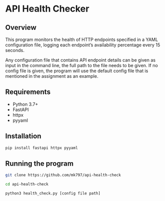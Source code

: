 # API Health Checker

## Overview
This program monitors the health of HTTP endpoints specified in a YAML configuration file, logging each endpoint’s availability percentage every 15 seconds.

Any configuration file that contains API endpoint details can be given as input in the command line, the full path to the file needs to be given.
If no config file is given, the program will use the default config file that is mentioned in the assignment as an example. 

## Requirements
- Python 3.7+
- FastAPI
- httpx
- pyyaml

## Installation

```bash
pip install fastapi httpx pyyaml
```
## Running the program
 
```bash
git clone https://github.com/mk797/api-health-check
```

```bash
cd api-health-check
```

```bash
python3 health_check.py [config file path]
```

